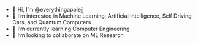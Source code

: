 - 👋 Hi, I’m @everythingapplejj
- 👀 I’m interested in Machine Learning, Artificial Intelligence, Self Driving Cars, and Quantum Computers
- 🌱 I’m currently learning Computer Engineering
- 💞️ I’m looking to collaborate on ML Research


<!---
everythingapplejj/everythingapplejj is a ✨ special ✨ repository because its `README.md` (this file) appears on your GitHub profile.
You can click the Preview link to take a look at your changes.
--->
